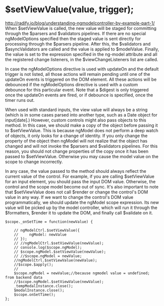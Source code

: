 # $setViewValue(value, trigger);
http://radify.io/blog/understanding-ngmodelcontroller-by-example-part-1/
When $setViewValue is called, the new value will be staged for committing through the $parsers and $validators pipelines. If there are no special ngModelOptions specified then the staged value is sent directly for processing through the $parsers pipeline. After this, the $validators and $asyncValidators are called and the value is applied to $modelValue. Finally, the value is set to the expression specified in the ng-model attribute and all the registered change listeners, in the $viewChangeListeners list are called.

In case the ngModelOptions directive is used with updateOn and the default trigger is not listed, all those actions will remain pending until one of the updateOn events is triggered on the DOM element. All these actions will be debounced if the ngModelOptions directive is used with a custom debounce for this particular event. Note that a $digest is only triggered once the updateOn events are fired, or if debounce is specified, once the timer runs out.

When used with standard inputs, the view value will always be a string (which is in some cases parsed into another type, such as a Date object for input[date].) However, custom controls might also pass objects to this method. In this case, we should make a copy of the object before passing it to $setViewValue. This is because ngModel does not perform a deep watch of objects, it only looks for a change of identity. If you only change the property of the object then ngModel will not realize that the object has changed and will not invoke the $parsers and $validators pipelines. For this reason, you should not change properties of the copy once it has been passed to $setViewValue. Otherwise you may cause the model value on the scope to change incorrectly.

In any case, the value passed to the method should always reflect the current value of the control. For example, if you are calling $setViewValue for an input element, you should pass the input DOM value. Otherwise, the control and the scope model become out of sync. It's also important to note that $setViewValue does not call $render or change the control's DOM value in any way. If we want to change the control's DOM value programmatically, we should update the ngModel scope expression. Its new value will be picked up by the model controller, which will run it through the $formatters, $render it to update the DOM, and finally call $validate on it.
```
$scope._onSetTime = function(newValue) {

    // ngModelCtrl.$setViewValue({
    //     ngModel: newValue
    // });
    // //ngModelCtrl.$setViewValue(newValue);
    // console.log($scope.ngModel);
    // $scope.ngModel.$setViewValue(newValue);
    // //$scope.ngModel = newValue;
    //ngModelCtrl.$setViewValue(newValue);
    //$scope.$apply();
    //
    $scope.ngModel = newValue;//because ngmodel value = undefined; from backend data
    //$scope.ngModel.$setViewValue(newValue);
    _tempModalInstance.close();
    $modalInstance.close();
    $scope.onSetTime();
};
